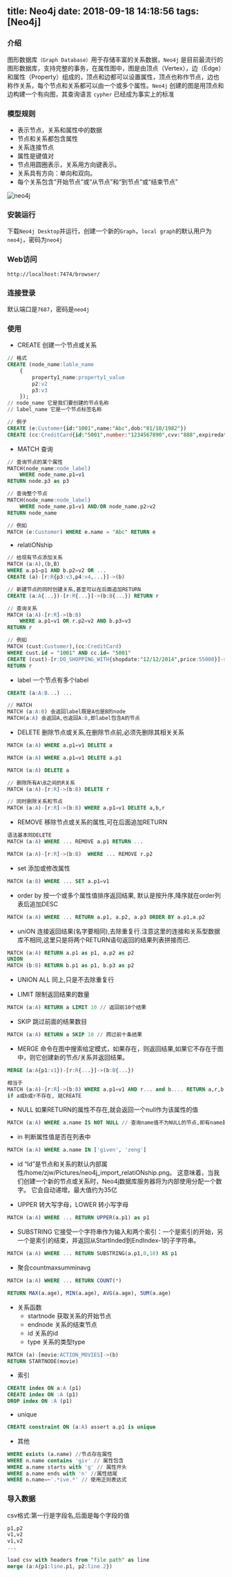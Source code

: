 title: Neo4j
date: 2018-09-18 14:18:56
tags: [Neo4j]
---

### 介绍
图形数据库`（Graph Database）`用于存储丰富的关系数据，`Neo4j` 是目前最流行的图形数据库，支持完整的事务，在属性图中，图是由顶点（Vertex），边（Edge）和属性（Property）组成的，顶点和边都可以设置属性，顶点也称作节点，边也称作关系，每个节点和关系都可以由一个或多个属性。`Neo4j` 创建的图是用顶点和边构建一个有向图，其查询语言 `cypher` 已经成为事实上的标准

### 模型规则

- 表示节点，关系和属性中的数据
- 节点和关系都包含属性
- 关系连接节点
- 属性是键值对
- 节点用圆圈表示，关系用方向键表示。
- 关系具有方向：单向和双向。
- 每个关系包含“开始节点”或“从节点”和“到节点”或“结束节点”

![neo4j](/images/neo4j_1.jpeg)

### 安装运行

下载`Neo4j Desktop`并运行，创建一个新的`Graph`，`local graph`的默认用户为`neo4j`，密码为`neo4j`

### Web访问

```
http://localhost:7474/browser/
```

<!-- more -->
### 连接登录

默认端口是`7687`，密码是`neo4j`

### 使用

- CREATE 创建一个节点或关系

```sql
// 格式
CREATE (node_name:lable_name
    {
        property1_name:property1_value
        p2:v2
        p3:v3
    });
// node_name 它是我们要创建的节点名称
// label_name 它是一个节点标签名称

// 例子
CREATE (e:Customer{id:"1001",name:"Abc",dob:"01/10/1982"})
CREATE (cc:CreditCard{id:"5001",number:"1234567890",cvv:"888",expiredate:"20/17"})
```

- MATCH 查询

```sql
// 查询节点的某个属性
MATCH(node_name:node_label)
    WHERE node_name.p1=v1
RETURN node.p3 as p3

// 查询整个节点
MATCH(node_name:node_label)
    WHERE node_name.p1=v1 AND/OR node_name.p2>v2
RETURN node_name

// 例如
MATCH (e:Customer) WHERE e.name = "Abc" RETURN e
```

- relatiONship

```sql
// 给现有节点添加关系
MATCH (a:A),(b,B)
WHERE a.p1=p1 AND b.p2=v2 OR ...
CREATE (a)-[r:R{p3:v3,p4:v4,...}]->(b)

// 新建节点的同时创建关系,甚至可以在后面追加RETURN
CREATE (a:A{...})-[r:R{...}]->(b:B{...}) RETURN r

// 查询关系
MATCH (a:A)-[r:R]->(b:B)
    WHERE a.p1=v1 OR r.p2=v2 AND b.p3=v3
RETURN r

// 例如
MATCH (cust:Customer),(cc:CreditCard) 
WHERE cust.id = "1001" AND cc.id= "5001" 
CREATE (cust)-[r:DO_SHOPPING_WITH{shopdate:"12/12/2014",price:55000}]->(cc) 
RETURN r
```

- label 一个节点有多个label

```sql
CREATE (a:A:B...) ...

// MATCH
MATCH (a:A:B) 会返回label既是A也是B的node
MATCH(a:A) 会返回A,也返回A:B,即label包含A的节点
```

- DELETE 删除节点或关系,在删除节点前,必须先删除其相关关系


```sql
MATCH (a:A) WHERE a.p1=v1 DELETE a

MATCH (a:A) WHERE a.p1=v1 DELETE a.p1

MATCH (a:A) DELETE a

// 删除所有A\B之间的R关系
MATCH (a:A)-[r:R]->(b:B) DELETE r

// 同时删除关系和节点
MATCH (a:A)-[r:R]->(b:B) WHERE a.p1=v1 DELETE a,b,r
```

- REMOVE 移除节点或关系的属性,可在后面追加RETURN

```sql
语法基本同DELETE
MATCH (a:A) WHERE ... REMOVE a.p1 RETURN ...

MATCH (a:A)-[r:R]->(b:B)  WHERE ... REMOVE r.p2
```

- set 添加或修改属性

```sql
MATCH (a:B) WHERE ... SET a.p1=v1
```

- order by 按一个或多个属性值排序返回结果, 默认是按升序,降序就在order列表后追加DESC

```sql
MATCH (a:A) WHERE ... RETURN a.p1, a.p2, a.p3 ORDER BY a.p1,a.p2
```

- uniON 连接返回结果(名字要相同),去除重复行.注意这里的连接和关系型数据库不相同,这里只是将两个RETURN语句返回的结果列表拼接而已.

```sql
MATCH (a:A) RETURN a.p1 as p1, a.p2 as p2
UNION
MATCH (b:B) RETURN b.p1 as p1, b.p3 as p2
```

- UNION ALL 同上,只是不去除重复行

- LIMIT 限制返回结果的数量

```sql
MATCH (a:A) RETURN a LIMIT 10 // 返回前10个结果
```

- SKIP 跳过前面的结果数目

```sql
MATCH (a:A) RETURN a SKIP 10 // 跨过前十条结果
```

- MERGE 命令在图中搜索给定模式，如果存在，则返回结果,如果它不存在于图中，则它创建新的节点/关系并返回结果。

```sql
MERGE (a:A{p1:v1})-[r:R{...}]->(b:B{...})

相当于
MATCH (a:A)-[r:R]->(b:B) WHERE a.p1=v1 AND r... and b.... RETURN a,r,b
if a或b或r不存在, 就CREATE
```

- NULL 如果RETURN的属性不存在,就会返回一个null作为该属性的值

```sql
MATCH (a:A) WHERE a.name IS NOT NULL // 查询name值不为NULL的节点,即有name属性的节点
```

- in 判断属性值是否在列表中

```sql
MATCH (a:A) WHERE a.name IN ['given', 'zeng']
```

- id “Id”是节点和关系的默认内部属性/home/zjw/Pictures/neo4j_import_relatiONship.png。 这意味着，当我们创建一个新的节点或关系时，Neo4j数据库服务器将为内部使用分配一个数字。 它会自动递增。最大值约为35亿

- UPPER 转大写字母，LOWER 转小写字母


```sql
MATCH (a:A) WHERE ... RETURN UPPER(a.p1) as p1
```

- SUBSTRING 它接受一个字符串作为输入和两个索引：一个是索引的开始，另一个是索引的结束，并返回从StartInded到EndIndex-1的子字符串。

```sql
MATCH (a:A) WHERE ... RETURN SUBSTRING(a.p1,0,10) AS p1
```

- 聚合countmaxsumminavg

```sql
MATCH (a:A) WHERE ... RETURN COUNT(*)

RETURN MAX(a.age), MIN(a.age), AVG(a.age), SUM(a.age)
```

- 关系函数
	- startnode 获取关系的开始节点
	- endnode 关系的结束节点
	- id 关系的id
	- type 关系的类型type

```sql
MATCH (a)-[movie:ACTION_MOVIES]->(b)
RETURN STARTNODE(movie)
```

- 索引

```sql
CREATE index ON a:A (p1)
CREATE index ON :A (p1)
DROP index ON :A (p1)
```

- unique

```sql
CREATE constraint ON (a:A) assert a.p1 is unique
```

- 其他

```sql
WHERE exists (a.name) //节点存在属性
WHERE n.name contains 'giv' // 属性包含
WHERE a.name starts with 'g' // 属性开头
WHERE a.name ends with 'n' //属性结尾
WHERE n.name=~'.*ive.*' // 使用正则表达式
```

### 导入数据

csv格式:第一行是字段名,后面是每个字段的值

```sql
p1,p2
v1,v2
v1,v2
...
```

```sql
load csv with headers from "file path" as line
merge (a:A{p1:line.p1, p2:line.2})
```
	
